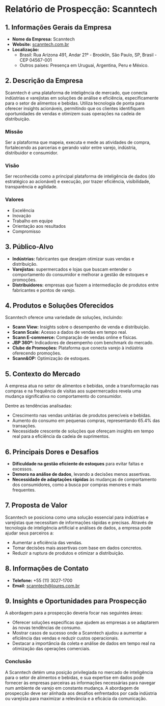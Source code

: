 # Relatório de Prospecção: Scanntech

## 1. Informações Gerais da Empresa
- **Nome da Empresa:** Scanntech
- **Website:** [scanntech.com.br](http://scanntech.com.br/)
- **Localização:** 
  - Brasil: Rua Arizona 491, Andar 21º - Brooklin, São Paulo, SP, Brasil - CEP 04567-001
  - Outros países: Presença em Uruguai, Argentina, Peru e México.

## 2. Descrição da Empresa
Scanntech é uma plataforma de inteligência de mercado, que conecta indústrias e varejistas em soluções de análise e eficiência, especificamente para o setor de alimentos e bebidas. Utiliza tecnologia de ponta para oferecer insights acionáveis, permitindo que os clientes identifiquem oportunidades de vendas e otimizem suas operações na cadeia de distribuição.

### Missão
Ser a plataforma que mapeia, executa e mede as atividades de compra, fortalecendo as parcerias e gerando valor entre varejo, indústria, distribuidor e consumidor.

### Visão
Ser reconhecida como a principal plataforma de inteligência de dados (do estratégico ao acionável) e execução, por trazer eficiência, visibilidade, transparência e agilidade.

### Valores
- Excelência
- Inovação
- Trabalho em equipe
- Orientação aos resultados
- Compromisso 

## 3. Público-Alvo
- **Indústrias:** fabricantes que desejam otimizar suas vendas e distribuição.
- **Varejistas:** supermercados e lojas que buscam entender o comportamento do consumidor e melhorar a gestão de estoques e promoções.
- **Distribuidores:** empresas que fazem a intermediação de produtos entre fabricantes e pontos de varejo.

## 4. Produtos e Soluções Oferecidos
Scanntech oferece uma variedade de soluções, incluindo:

- **Scann View:** Insights sobre o desempenho de venda e distribuição.
- **Scann Scale:** Acesso a dados de vendas em tempo real.
- **Scann E-commerce:** Comparação de vendas online e físicas.
- **JBP 360º:** Indicadores de desempenho com benchmark do mercado.
- **Clube de Promoções:** Plataforma que conecta varejo à indústria oferecendo promoções.
- **Scann&OP:** Optimização de estoques.

## 5. Contexto do Mercado
A empresa atua no setor de alimentos e bebidas, onde a transformação nas compras e na frequência de visitas aos supermercados revela uma mudança significativa no comportamento do consumidor. 

Dentre as tendências analisadas:
- Crescimento nas vendas unitárias de produtos perecíveis e bebidas.
- Aumento do consumo em pequenas compras, representando 65.4% das transações.
- Necessidade crescente de soluções que ofereçam insights em tempo real para a eficiência da cadeia de suprimentos.

## 6. Principais Dores e Desafios
- **Dificuldade na gestão eficiente de estoques** para evitar faltas e excessos.
- **Demora na análise de dados**, levando a decisões menos assertivas.
- **Necessidade de adaptações rápidas** às mudanças de comportamento dos consumidores, como a busca por compras menores e mais frequentes.

## 7. Proposta de Valor
Scanntech se posiciona como uma solução essencial para indústrias e varejistas que necessitam de informações rápidas e precisas. Através de tecnologia de inteligência artificial e análises de dados, a empresa pode ajudar seus parceiros a:
- Aumentar a eficiência das vendas.
- Tomar decisões mais assertivas com base em dados concretos.
- Reduzir a ruptura de produtos e otimizar a distribuição.

## 8. Informações de Contato
- **Telefone:** +55 (11) 3027-1700
- **Email:** [scanntech@loures.com.br](mailto:scanntech@loures.com.br)

## 9. Insights e Oportunidades para Prospecção
A abordagem para a prospecção deveria focar nas seguintes áreas:
- Oferecer soluções específicas que ajudem as empresas a se adaptarem às novas tendências de consumo.
- Mostrar casos de sucesso onde a Scanntech ajudou a aumentar a eficiência das vendas e reduzir custos operacionais.
- Destacar a importância da coleta e análise de dados em tempo real na otimização das operações comerciais.

### Conclusão
A Scanntech detém uma posição privilegiada no mercado de inteligência para o setor de alimentos e bebidas, e sua expertise em dados pode fornecer às empresas parceiras as informações necessárias para navegar num ambiente de varejo em constante mudança. A abordagem de prospecção deve ser alinhada aos desafios enfrentados por cada indústria ou varejista para maximizar a relevância e a eficácia da comunicação.